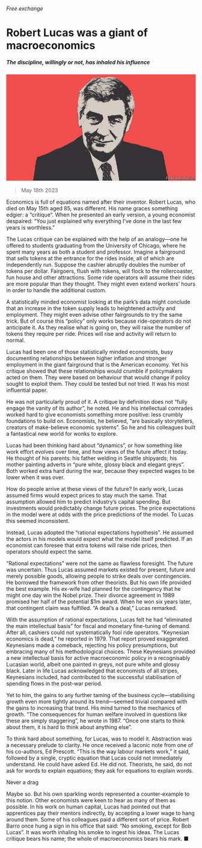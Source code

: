 ###### Free exchange

# Robert Lucas was a giant of macroeconomics 

##### The discipline, willingly or not, has inhaled his influence 

![image](images/20230520_FND000.jpg) 

> May 18th 2023 

Economics is full of equations named after their inventor. Robert Lucas, who died on May 15th aged 85, was different. His name graces something edgier: a “critique”. When he presented an early version, a young economist despaired: “You just explained why everything I’ve done in the last few years is worthless.”

The Lucas critique can be explained with the help of an analogy—one he offered to students graduating from the University of Chicago, where he spent many years as both a student and professor. Imagine a fairground that sells tokens at the entrance for the rides inside, all of which are independently run. Suppose the cashier abruptly doubles the number of tokens per dollar. Fairgoers, flush with tokens, will flock to the rollercoaster, fun house and other attractions. Some ride operators will assume their rides are more popular than they thought. They might even extend workers’ hours in order to handle the additional custom.

A statistically minded economist looking at the park’s data might conclude that an increase in the token supply leads to heightened activity and employment. They might even advise other fairgrounds to try the same trick. But of course this “policy” only works because ride-operators do not anticipate it. As they realise what is going on, they will raise the number of tokens they require per ride. Prices will rise and activity will return to normal.

Lucas had been one of those statistically minded economists, busy documenting relationships between higher inflation and stronger employment in the giant fairground that is the American economy. Yet his critique showed that these relationships would crumble if policymakers acted on them. They were based on behaviour that would change if policy sought to exploit them. They could be tested but not tried. It was his most influential paper.

He was not particularly proud of it. A critique by definition does not “fully engage the vanity of its author”, he noted. He and his intellectual comrades worked hard to give economists something more positive: less crumbly foundations to build on. Economists, he believed, “are basically storytellers, creators of make-believe economic systems”. So he and his colleagues built a fantastical new world for wonks to explore.

Lucas had been thinking hard about “dynamics”, or how something like work effort evolves over time, and how views of the future affect it today. He thought of his parents: his father welding in Seattle shipyards; his mother painting adverts in “pure white, glossy black and elegant greys”. Both worked extra hard during the war, because they expected wages to be lower when it was over.

How do people arrive at these views of the future? In early work, Lucas assumed firms would expect prices to stay much the same. That assumption allowed him to predict industry’s capital spending. But investments would predictably change future prices. The price expectations in the model were at odds with the price predictions of the model. To Lucas this seemed inconsistent. 

Instead, Lucas adopted the “rational expectations hypothesis”. He assumed the actors in his models would expect what the model itself predicted. If an economist can foresee that extra tokens will raise ride prices, then operators should expect the same.

“Rational expectations” were not the same as flawless foresight. The future was uncertain. Thus Lucas assumed markets existed for present, future and merely possible goods, allowing people to strike deals over contingencies. He borrowed the framework from other theorists. But his own life provided the best example. His ex-wife had planned for the contingency that he might one day win the Nobel prize. Their divorce agreement in 1989 promised her half of the potential $1m award. When he won six years later, that contingent claim was fulfilled. “A deal’s a deal,” Lucas remarked.

With the assumption of rational expectations, Lucas felt he had “eliminated the main intellectual basis” for fiscal and monetary fine-tuning of demand. After all, cashiers could not systematically fool ride operators. “Keynesian economics is dead,” he reported in 1979. That report proved exaggerated. Keynesians made a comeback, rejecting his policy presumptions, but embracing many of his methodological choices. These Keynesians provided a new intellectual basis for active macroeconomic policy in a recognisably Lucasian world, albeit one painted in greys, not pure white and glossy black. Later in life Lucas acknowledged that economists of all stripes, Keynesians included, had contributed to the successful stabilisation of spending flows in the post-war period. 

Yet to him, the gains to any further taming of the business cycle—stabilising growth even more tightly around its trend—seemed trivial compared with the gains to increasing that trend. His mind turned to the mechanics of growth. “The consequences for human welfare involved in questions like these are simply staggering”, he wrote in 1987. “Once one starts to think about them, it is hard to think about anything else”. 

To think hard about something, for Lucas, was to model it. Abstraction was a necessary prelude to clarity. He once received a laconic note from one of his co-authors, Ed Prescott. “This is the way labour markets work,” it said, followed by a single, cryptic equation that Lucas could not immediately understand. He could have asked Ed. He did not. Theorists, he said, do not ask for words to explain equations; they ask for equations to explain words.

Never a drag

Maybe so. But his own sparkling words represented a counter-example to this notion. Other economists were keen to hear as many of them as possible. In his work on human capital, Lucas had pointed out that apprentices pay their mentors indirectly, by accepting a lower wage to hang around them. Some of his colleagues paid a different sort of price. Robert Barro once hung a sign in his office that said: “No smoking, except for Bob Lucas”. It was worth inhaling his smoke to ingest his ideas. The Lucas critique bears his name; the whole of macroeconomics bears his mark. ■






